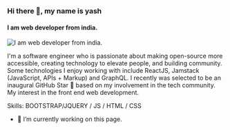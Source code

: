 
### Hi there 👋, my name is yash
#### I am web developer from india.
![I am web developer from india.](https://arturssmirnovs.github.io/github-profile-readme-generator/images/banner.png)

I'm a software engineer who is passionate about making open-source more accessible, creating technology to elevate people, and building community. Some technologies I enjoy working with include ReactJS, Jamstack (JavaScript, APIs + Markup) and GraphQL. I recently was selected to be an inaugural GitHub Star 🌟 based on my involvement in the tech community. My interest in the front end web development.

Skills: BOOTSTRAP/JQUERY / JS / HTML / CSS

- 🔭 I’m currently working on this page. 




